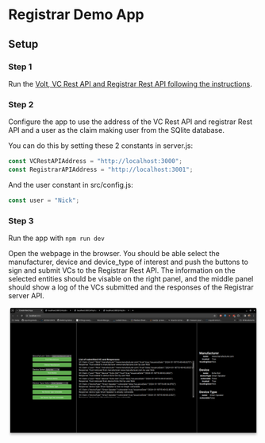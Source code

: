 # Registrar Demo App

## Setup

### Step 1
Run the [Volt, VC Rest API and Registrar Rest API following the instructions](https://github.com/nqminds/nist-brski/blob/main/packages/nist_registrar_server/README.md).

### Step 2
Configure the app to use the address of the VC Rest API and registrar Rest API and a user as the claim making user from the SQlite database. 

You can do this by setting these 2 constants in server.js:
```js
const VCRestAPIAddress = "http://localhost:3000";
const RegistrarAPIAddress = "http://localhost:3001";
```

And the user constant in src/config.js:
```js
const user = "Nick";
```

### Step 3
Run the app with `npm run dev`

Open the webpage in the browser. You should be able select the manufacturer, device and device_type of interest and push the buttons to sign and submit VCs to the Registrar Rest API. The information on the selected entities should be visable on the right panel, and the middle panel should show a log of the VCs submitted and the responses of the Registrar server API.

![Alt text](app-screenshot.png)